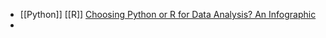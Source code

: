 - [[Python]] [[R]] [Choosing Python or R for Data Analysis? An Infographic](https://www.datacamp.com/community/tutorials/r-or-python-for-data-analysis)
-